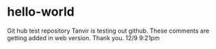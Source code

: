 # hello-world
Git hub test repository
Tanvir is testing out github. These comments are getting
added in web version. 
Thank you. 
12/9 9:21pm
